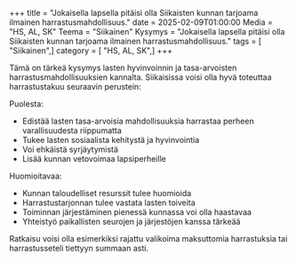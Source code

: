 +++
title = "Jokaisella lapsella pitäisi olla Siikaisten kunnan tarjoama ilmainen harrastusmahdollisuus."
date = 2025-02-09T01:00:00
Media = "HS, AL, SK"
Teema = "Siikainen"
Kysymys = "Jokaisella lapsella pitäisi olla Siikaisten kunnan tarjoama ilmainen harrastusmahdollisuus."
tags = [ "Siikainen",]
category = [ "HS, AL, SK",]
+++

Tämä on tärkeä kysymys lasten hyvinvoinnin ja tasa-arvoisten harrastusmahdollisuuksien kannalta. Siikaisissa voisi olla hyvä toteuttaa harrastustakuu seuraavin perustein:

Puolesta:
- Edistää lasten tasa-arvoisia mahdollisuuksia harrastaa perheen varallisuudesta riippumatta
- Tukee lasten sosiaalista kehitystä ja hyvinvointia
- Voi ehkäistä syrjäytymistä
- Lisää kunnan vetovoimaa lapsiperheille

Huomioitavaa:
- Kunnan taloudelliset resurssit tulee huomioida
- Harrastustarjonnan tulee vastata lasten toiveita
- Toiminnan järjestäminen pienessä kunnassa voi olla haastavaa
- Yhteistyö paikallisten seurojen ja järjestöjen kanssa tärkeää

Ratkaisu voisi olla esimerkiksi rajattu valikoima maksuttomia harrastuksia tai harrastusseteli tiettyyn summaan asti.
